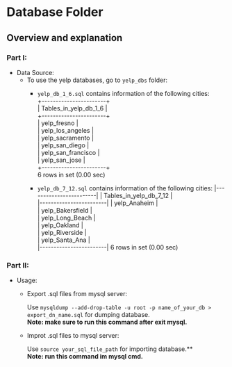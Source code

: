 # Database Folder

## Overview and explanation

### Part I:
* Data Source:
  * To use the yelp databases, go to `yelp_dbs` folder:
    * `yelp_db_1_6.sql` contains information of the following cities:  
		+-----------------------+  
		| Tables_in_yelp_db_1_6 |  
		+-----------------------+  
		| yelp_fresno           |  
		| yelp_los_angeles      |  
		| yelp_sacramento       |  
		| yelp_san_diego        |  
		| yelp_san_francisco    |  
		| yelp_san_jose         |  
		+-----------------------+  
		6 rows in set (0.00 sec)  
 
	* `yelp_db_7_12.sql` contains information of the following cities:
 		|------------------------| 
		| Tables_in_yelp_db_7_12 |  
		|------------------------| 
		| yelp_Anaheim           |  
		| yelp_Bakersfield       |  
		| yelp_Long_Beach        |  
		| yelp_Oakland           |  
		| yelp_Riverside         |  
		| yelp_Santa_Ana         |  
		|------------------------| 
		6 rows in set (0.00 sec)  

### Part II:
* Usage:

  * Export .sql files from mysql server:

    Use `mysqldump --add-drop-table -u root -p name_of_your_db > export_dn_name.sql` for dumping database.  
	**Note: make sure to run this command after exit mysql.** 

  * Improt .sql files to mysql server:

    Use `source your_sql_file_path` for importing database.**  
	**Note: run this command im mysql cmd.**
 
